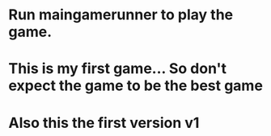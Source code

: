 # Run maingamerunner to play the game.
# This is my first game... So don't expect the game to be the best game
# Also this the first version v1
